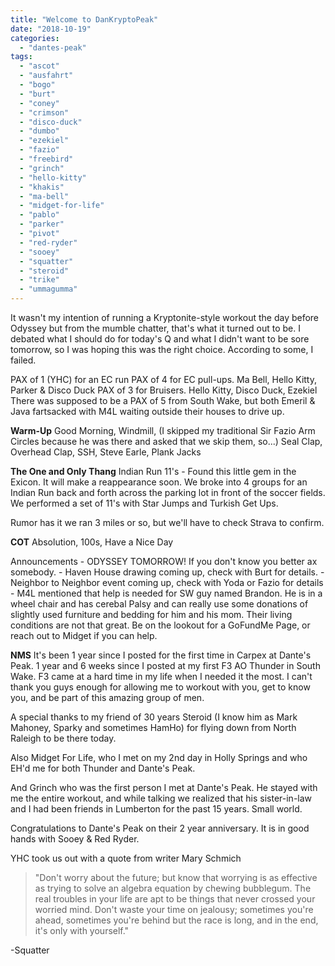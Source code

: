 ```yaml
---
title: "Welcome to DanKryptoPeak"
date: "2018-10-19"
categories: 
  - "dantes-peak"
tags: 
  - "ascot"
  - "ausfahrt"
  - "bogo"
  - "burt"
  - "coney"
  - "crimson"
  - "disco-duck"
  - "dumbo"
  - "ezekiel"
  - "fazio"
  - "freebird"
  - "grinch"
  - "hello-kitty"
  - "khakis"
  - "ma-bell"
  - "midget-for-life"
  - "pablo"
  - "parker"
  - "pivot"
  - "red-ryder"
  - "sooey"
  - "squatter"
  - "steroid"
  - "trike"
  - "ummagumma"
---
```


It wasn't my intention of running a Kryptonite-style workout the day before Odyssey but from the mumble chatter, that's what it turned out to be. I debated what I should do for today's Q and what I didn't want to be sore tomorrow, so I was hoping this was the right choice. According to some, I failed.

PAX of 1 (YHC) for an EC run PAX of 4 for EC pull-ups. Ma Bell, Hello Kitty, Parker & Disco Duck PAX of 3 for Bruisers. Hello Kitty, Disco Duck, Ezekiel There was supposed to be a PAX of 5 from South Wake, but both Emeril & Java fartsacked with M4L waiting outside their houses to drive up.

**Warm-Up** Good Morning, Windmill, (I skipped my traditional Sir Fazio Arm Circles because he was there and asked that we skip them, so...) Seal Clap, Overhead Clap, SSH, Steve Earle, Plank Jacks

**The One and Only Thang** Indian Run 11's - Found this little gem in the Exicon. It will make a reappearance soon. We broke into 4 groups for an Indian Run back and forth across the parking lot in front of the soccer fields. We performed a set of 11's with Star Jumps and Turkish Get Ups.

Rumor has it we ran 3 miles or so, but we'll have to check Strava to confirm.

**COT** Absolution, 100s, Have a Nice Day

Announcements - ODYSSEY TOMORROW! If you don't know you better ax somebody. - Haven House drawing coming up, check with Burt for details. - Neighbor to Neighbor event coming up, check with Yoda or Fazio for details - M4L mentioned that help is needed for SW guy named Brandon. He is in a wheel chair and has cerebal Palsy and can really use some donations of slightly used furniture and bedding for him and his mom. Their living conditions are not that great. Be on the lookout for a GoFundMe Page, or reach out to Midget if you can help.

**NMS** It's been 1 year since I posted for the first time in Carpex at Dante's Peak. 1 year and 6 weeks since I posted at my first F3 AO Thunder in South Wake. F3 came at a hard time in my life when I needed it the most. I can't thank you guys enough for allowing me to workout with you, get to know you, and be part of this amazing group of men.

A special thanks to my friend of 30 years Steroid (I know him as Mark Mahoney, Sparky and sometimes HamHo) for flying down from North Raleigh to be there today.

Also Midget For Life, who I met on my 2nd day in Holly Springs and who EH'd me for both Thunder and Dante's Peak.

And Grinch who was the first person I met at Dante's Peak. He stayed with me the entire workout, and while talking we realized that his sister-in-law and I had been friends in Lumberton for the past 15 years. Small world.

Congratulations to Dante's Peak on their 2 year anniversary. It is in good hands with Sooey & Red Ryder.

YHC took us out with a quote from writer Mary Schmich

> "Don't worry about the future; but know that worrying is as effective as trying to solve an algebra equation by chewing bubblegum. The real troubles in your life are apt to be things that never crossed your worried mind. Don't waste your time on jealousy; sometimes you're ahead, sometimes you're behind but the race is long, and in the end, it's only with yourself."

\-Squatter
